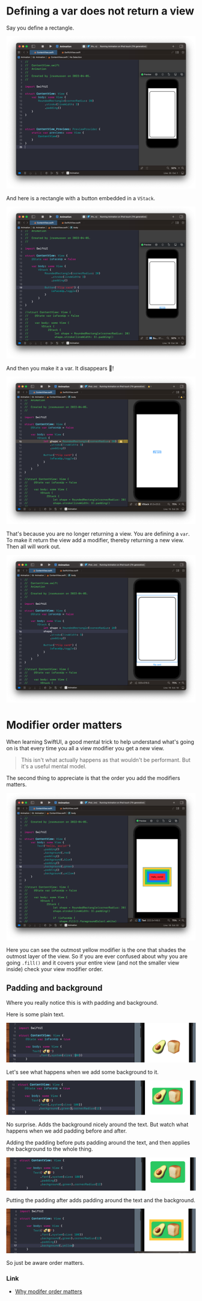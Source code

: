 # Defining a var does not return a view

Say you define a rectangle.

![](images/1.png)

And here is a rectangle with a button embedded in a `VStack`.

![](images/2.png)

And then you make it a var. It disappears 🎩!

![](images/3.png)

That's because you are no longer returning a view. You are defining a `var`. To make it return the view add a modifier, thereby returning a new view. Then all will work out.

![](images/4.png)

# Modifier order matters

When learning SwiftUI, a good mental trick to help understand what's going on is that every time you all a view modifier you get a new view.

> This isn't what actually happens as that wouldn't be performant. But it's a useful mental model.

The second thing to appreciate is that the order you add the modifiers matters.

![](images/5.png)

Here you can see the outmost yellow modifier is the one that shades the outmost layer of the view. So if you are ever confused about why you are going `.fill()` and it covers your entire view (and not the smaller view inside) check your view modifier order.

## Padding and background

Where you really notice this is with padding and background.

Here is some plain text.

![](images/6.png)

Let's see what happens when we add some background to it.

![](images/7.png)

No surprise. Adds the background nicely around the text. But watch what happens when we add padding before and after.

Adding the padding before puts padding around the text, and then applies the background to the whole thing.

![](images/8.png)

Putting the padding after adds padding around the text and the background.

![](images/9.png)

So just be aware order matters.


### Link

- [Why modifer order matters](https://www.hackingwithswift.com/books/ios-swiftui/why-modifier-order-matters)